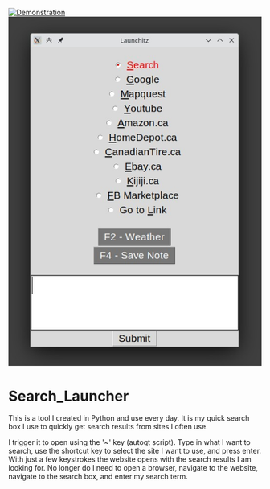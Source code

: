 [![Demonstration](https://img.youtube.com/vi/YOUTUBE_VIDEO_ID_HERE/0.jpg)]([https://www.youtube.com/watch?v=YOUTUBE_VIDEO_ID_HERE](https://www.youtube.com/watch?v=WzH3QNOlijc))
![preview](preview.jpg)
# Search_Launcher
This is a  tool I created in Python and use every day.
It is my quick search box I use to quickly get search results from sites I often use.  

I trigger it to open using the '~' key (autoqt script).  Type in what I want to search, use the shortcut key to select the site I want to use, and press enter.  With just a few keystrokes the website opens with the search results I am looking for.  No longer do I need to open a browser, navigate to the website, navigate to the search box, and enter my search term.
